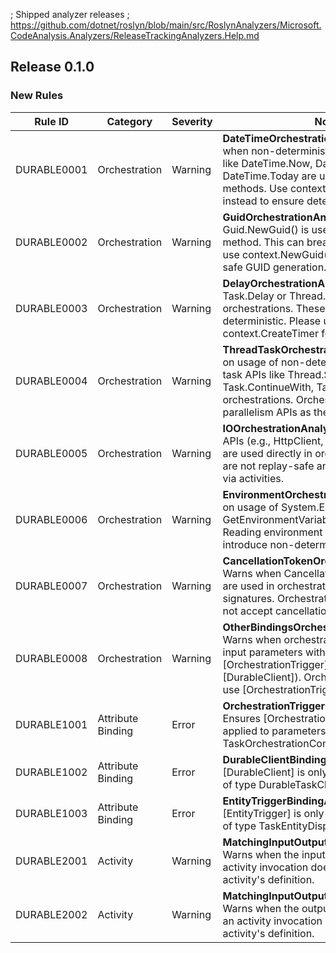 ﻿; Shipped analyzer releases
; https://github.com/dotnet/roslyn/blob/main/src/RoslynAnalyzers/Microsoft.CodeAnalysis.Analyzers/ReleaseTrackingAnalyzers.Help.md

## Release 0.1.0

### New Rules

Rule ID | Category | Severity | Notes
--------|----------|----------|-------
DURABLE0001 | Orchestration | Warning | **DateTimeOrchestrationAnalyzer**: Warns when non-deterministic DateTime properties like DateTime.Now, DateTime.UtcNow, or DateTime.Today are used in orchestration methods. Use context.CurrentUtcDateTime instead to ensure deterministic replay.
DURABLE0002 | Orchestration | Warning | **GuidOrchestrationAnalyzer**: Warns when Guid.NewGuid() is used in an orchestration method. This can break determinism. Please use context.NewGuid() for orchestration-safe GUID generation.
DURABLE0003 | Orchestration | Warning | **DelayOrchestrationAnalyzer**: Warns when Task.Delay or Thread.Sleep are used in orchestrations. These APIs are non-deterministic. Please use context.CreateTimer for delays instead.
DURABLE0004 | Orchestration | Warning | **ThreadTaskOrchestrationAnalyzer**: Warns on usage of non-deterministic thread and task APIs like Thread.Start, Task.Run, Task.ContinueWith, TaskFactory.StartNew in orchestrations. Orchestrations must not use parallelism APIs as these break replay.
DURABLE0005 | Orchestration | Warning | **IOOrchestrationAnalyzer**: Warns when I/O APIs (e.g., HttpClient, Azure Storage clients) are used directly in orchestrations. I/O calls are not replay-safe and should be invoked via activities.
DURABLE0006 | Orchestration | Warning | **EnvironmentOrchestrationAnalyzer**: Warns on usage of System.Environment APIs (e.g., GetEnvironmentVariable) in orchestrations. Reading environment variables can introduce non-determinism.
DURABLE0007 | Orchestration | Warning | **CancellationTokenOrchestrationAnalyzer**: Warns when CancellationToken parameters are used in orchestration function signatures. Orchestration methods should not accept cancellation tokens directly.
DURABLE0008 | Orchestration | Warning | **OtherBindingsOrchestrationAnalyzer**: Warns when orchestration methods have input parameters with bindings other than [OrchestrationTrigger] (e.g., [EntityTrigger], [DurableClient]). Orchestrations must only use [OrchestrationTrigger] bindings.
DURABLE1001 | Attribute Binding | Error | **OrchestrationTriggerBindingAnalyzer**: Ensures [OrchestrationTrigger] is only applied to parameters of type TaskOrchestrationContext.
DURABLE1002 | Attribute Binding | Error | **DurableClientBindingAnalyzer**: Ensures [DurableClient] is only applied to parameters of type DurableTaskClient.
DURABLE1003 | Attribute Binding | Error | **EntityTriggerBindingAnalyzer**: Ensures [EntityTrigger] is only applied to parameters of type TaskEntityDispatcher.
DURABLE2001 | Activity | Warning | **MatchingInputOutputTypeActivityAnalyzer**: Warns when the input type passed to an activity invocation does not match the activity's definition.
DURABLE2002 | Activity | Warning | **MatchingInputOutputTypeActivityAnalyzer**: Warns when the output type expected from an activity invocation does not match the activity's definition.
